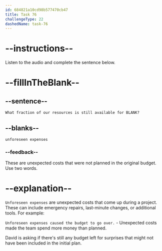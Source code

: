 ```yaml
---
id: 684821a10cd98b577470cb47
title: Task 76
challengeType: 22
dashedName: task-76
---
```


<!-- (audio) David: What fraction of our resources is still available for unforeseen expenses? -->

# --instructions--

Listen to the audio and complete the sentence below.

# --fillInTheBlank--

## --sentence--

`What fraction of our resources is still available for BLANK?`

## --blanks--

`unforeseen expenses`

### --feedback--

These are unexpected costs that were not planned in the original budget. Use two words.

# --explanation--

`Unforeseen expenses` are unexpected costs that come up during a project. These can include emergency repairs, last-minute changes, or additional tools. For example:

`Unforeseen expenses caused the budget to go over.` - Unexpected costs made the team spend more money than planned.

David is asking if there's still any budget left for surprises that might not have been included in the initial plan.

